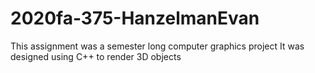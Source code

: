 # 2020fa-375-HanzelmanEvan

This assignment was a semester long computer graphics project
It was designed using C++ to render 3D objects
